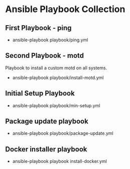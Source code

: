 
# Ansible Playbook Collection

## First Playbook - ping

* ansible-playbook playbook/ping.yml

## Second Playbook - motd

Playbook to install a custom motd on all systems.

* ansible-playbook playbook/install-motd.yml

## Initial Setup Playbook

* ansible-playbook playbook/min-setup.yml

## Package update playbook

* ansible-playbook playbook/package-update.yml

## Docker installer playbook

* ansible-playbook playbook install-docker.yml

